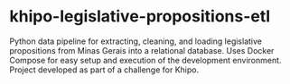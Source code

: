 # khipo-legislative-propositions-etl
Python data pipeline for extracting, cleaning, and loading legislative propositions from Minas Gerais into a relational database. Uses Docker Compose for easy setup and execution of the development environment. Project developed as part of a challenge for Khipo.
